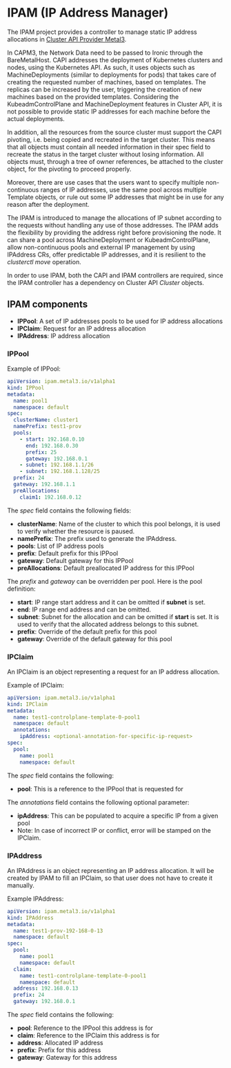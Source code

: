 # IPAM (IP Address Manager)

The IPAM project provides a controller to manage static IP address allocations
in [Cluster API Provider Metal3](https://github.com/metal3-io/cluster-api-provider-metal3/).

In CAPM3, the Network Data need to be passed to Ironic through the BareMetalHost. CAPI addresses the deployment of Kubernetes clusters and nodes, using the Kubernetes API. As such, it uses objects such as MachineDeployments (similar to deployments for pods) that takes care of creating the requested number of machines, based on templates. The replicas can be increased by the user, triggering the creation of new machines based on the provided templates. Considering the KubeadmControlPlane and MachineDeployment features in Cluster API, it is not possible to provide static IP addresses for each machine before the actual deployments.

In addition, all the resources from the source cluster must support the CAPI pivoting, i.e. being copied and recreated in the target cluster. This means that all objects must contain all needed information in their spec field to recreate the status in the target cluster without losing information. All objects must, through a tree of owner references, be attached to the cluster object, for the pivoting to proceed properly.

Moreover, there are use cases that the users want to specify multiple non-continuous ranges of IP addresses, use the same pool across multiple Template objects, or rule out some IP addresses that might be in use for any reason after the deployment.

The IPAM is introduced to manage the allocations of IP subnet according to the requests without handling any use of those addresses. The IPAM adds the flexibility by providing the address right before provisioning the node. It can share a pool across MachineDeployment or KubeadmControlPlane, allow non-continuous pools and external IP management by using IPAddress CRs, offer predictable IP addresses, and it is resilient to the *clusterctl move* operation.

In order to use IPAM, both the CAPI and IPAM controllers are required, since the IPAM controller has a dependency on Cluster API *Cluster* objects.

## IPAM components

* **IPPool**: A set of IP addresses pools to be used for IP address allocations
* **IPClaim**: Request for an IP address allocation
* **IPAddress**: IP address allocation

### IPPool

Example of IPPool:

```yaml
apiVersion: ipam.metal3.io/v1alpha1
kind: IPPool
metadata:
  name: pool1
  namespace: default
spec:
  clusterName: cluster1
  namePrefix: test1-prov
  pools:
    - start: 192.168.0.10
      end: 192.168.0.30
      prefix: 25
      gateway: 192.168.0.1
    - subnet: 192.168.1.1/26
    - subnet: 192.168.1.128/25
  prefix: 24
  gateway: 192.168.1.1
  preAllocations:
    claim1: 192.168.0.12
```

The *spec* field contains the following fields:

* **clusterName**: Name of the cluster to which this pool belongs, it is used to verify whether the resource is paused.
* **namePrefix**: The prefix used to generate the IPAddress.
* **pools**: List of IP address pools
* **prefix**: Default prefix for this IPPool
* **gateway**: Default gateway for this IPPool
* **preAllocations**: Default preallocated IP address for this IPPool

The *prefix* and *gateway* can be overridden per pool. Here is the pool definition:

* **start**: IP range start address and it can be omitted if **subnet** is set.
* **end**: IP range end address and can be omitted.
* **subnet**: Subnet for the allocation and can be omitted if **start** is set. It is used to verify that the allocated address belongs to this subnet.
* **prefix**: Override of the default prefix for this pool
* **gateway**: Override of the default gateway for this pool

### IPClaim

An IPClaim is an object representing a request for an IP address allocation.

Example of IPClaim:

```yaml
apiVersion: ipam.metal3.io/v1alpha1
kind: IPClaim
metadata:
  name: test1-controlplane-template-0-pool1
  namespace: default
  annotations:
    ipAddress: <optional-annotation-for-specific-ip-request>
spec:
  pool:
    name: pool1
    namespace: default
```

The *spec* field contains the following:

* **pool**: This is a reference to the IPPool that is requested for

The *annotations* field contains the following optional parameter:

* **ipAddress**: This can be populated to acquire a specific IP from a given pool
* Note: In case of incorrect IP or conflict, error will be stamped on the IPClaim.

### IPAddress

An IPAddress is an object representing an IP address allocation. It will be created by IPAM to fill an IPClaim, so that user does not have to create it manually.

Example IPAddress:

```yaml
apiVersion: ipam.metal3.io/v1alpha1
kind: IPAddress
metadata:
  name: test1-prov-192-168-0-13
  namespace: default
spec:
  pool:
    name: pool1
    namespace: default
  claim:
    name: test1-controlplane-template-0-pool1
    namespace: default
  address: 192.168.0.13
  prefix: 24
  gateway: 192.168.0.1
```

The *spec* field contains the following:

* **pool**: Reference to the IPPool this address is for
* **claim**: Reference to the IPClaim this address is for
* **address**: Allocated IP address
* **prefix**: Prefix for this address
* **gateway**: Gateway for this address
